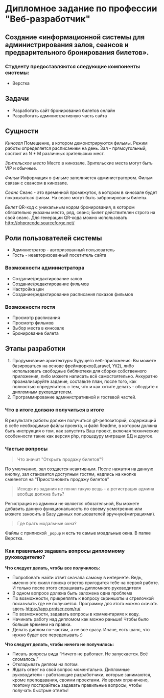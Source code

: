 # Дипломное задание по профессии "Веб-разработчик"

## Создание «информационной системы для администрирования залов, сеансов и предварительного бронирования билетов».

### Студенту предоставляются следующие компоненты системы:
* Верстка

## Задачи
* Разработать сайт бронирования билетов онлайн
* Разработать административную часть сайта

## Сущности
*Кинозал*
Помещение, в котором демонстрируются фильмы. Режим работы определяется расписанием на день. Зал - прямоугольный, состоит из N * M различных зрительских мест.

*Зрительское место*
Место в кинозале. Зрительские места могут быть VIP и обычные. 

*Фильм*
Информация о фильме заполняется администратором. Фильм связан с сеансом в кинозале.

*Сеанс*
Сеанс - это временной промежуток, в котором в кинозале будет показываться фильм. На сеанс могут быть забронированы билеты.

*Билет*
QR-код c уникальным кодом бронирования, в котором обязательно указаны место, ряд, сеанс; Билет действителен строго на свой сеанс. Для генерации QR-кода можно использовать http://phpqrcode.sourceforge.net/

## Роли пользователей системы
* Администратор - авторизованный пользователь
* Гость - неавторизованный посетитель сайта

### Возможности администратора
* Создание/редактирование залов
* Создание/редактирование фильмов
* Настройка цен
* Создание/редактирование расписания показов фильмов

### Возможности гостя
* Просмотр расписания
* Просмотр фильмов
* Выбор места в кинозале
* Бронирование билета

## Этапы разработки
1. Продумывание архитектуры будущего веб-приложения: Вы можете базироваться на основе фреймворков(Laravel, Yii2), либо использовать свободные библиотеки для сборки собственного приложения, либо можете написать всё самостоятельно. Аккуратно проанализируйте задание, составьте план, после того, как полностью определитесь с тем, что и как хотите делать - обсудите с дипломным руководителем.
1. Программирование административной и гостевой частей.

### Что в итоге должно получиться в итоге
В результате работы должен получиться git-репозиторий, содержащий в себе необходимые файлы проекта, и файл Readme, в котором должна быть инструкция о том, как запустить Ваш проект, включая технические особенности такие как версия php, процедуру миграции БД и другое.


### Частые вопросы
> Что значит "Открыть продажу билетов"?

По умолчанию, зал создается неактивным. После нажатия на данную кнопку, зал становится доступным гостям, надпись на кнопке смеянется на "Приостановить продажу билетов"

> Исходя из задания не понял такую вещь - а регистрация админа вообще должна быть?

Регистрация из админки не является обязательной, Вы можете добавить данную функциональность по своему усмотрению или можете заносить в Базу данных пользователей вручную(миграциями).

> Где брать модальные окна?

Файлы с припиской `_popup` и есть те самые моадльные окна. В папке Верстка.

### Как правильно задавать вопросы дипломному руководителю?

**Что следует делать, чтобы все получилось:**

* Попробовать найти ответ сначала самому в интернете. Ведь, именно это скилл поиска ответов пригодится тебе на первой работе. И только после этого спрашивать дипломного руководителя
* В одном вопросе должна быть заложена одна проблема 
* По возможности, прикреплять к вопросу скриншоты и стрелочкой показывать где не получается. Программу для этого можно скачать здесь https://app.prntscr.com/ru/
* По возможности, задавать вопросы в комментариях к коду. 
* Начинать работу над дипломом как можно раньше! Чтобы было больше времени на правки. 
* Делать диплом по-частям, а не все сразу. Иначе, есть шанс, что нужно будет все переделывать :)  

**Что следует делать, чтобы ничего не получилось:**

* Писать вопросы вида “Ничего не работает. Не запускается. Всё сломалось.”
* Откладывать диплом на потом. 
* Ждать ответ на свой вопрос моментально. Дипломные руководители - работающие разработчики, которые занимаются, кроме преподавания, своими проектами. Их время ограничено, поэтому постарайтесь задавать правильные вопросы, чтобы получать быстрые ответы!
